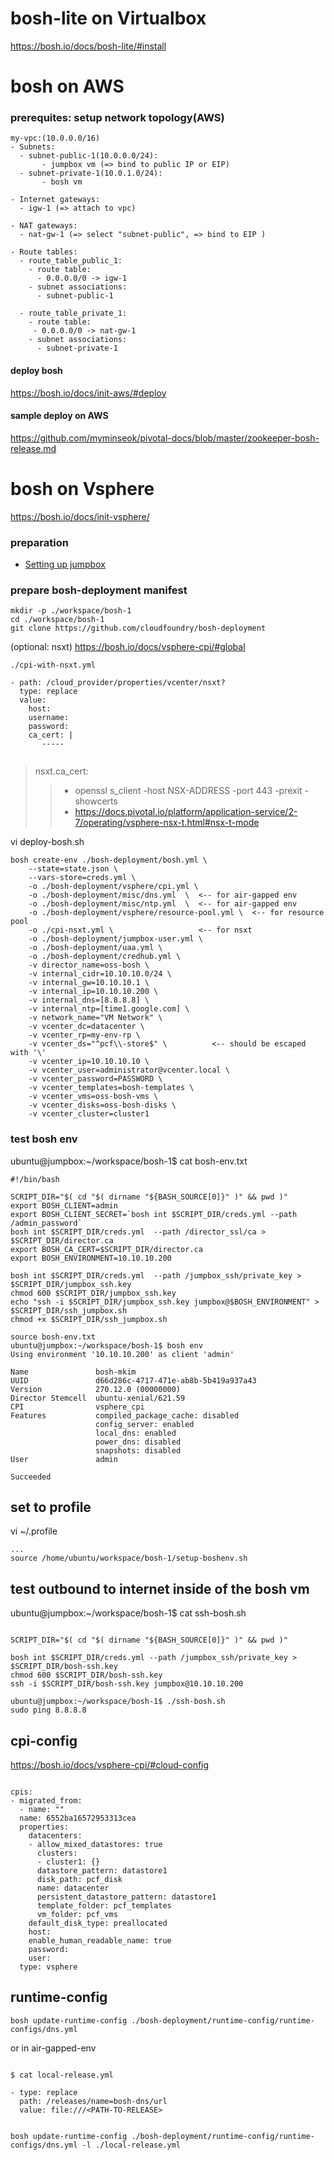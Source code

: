 
# bosh-lite on Virtualbox
https://bosh.io/docs/bosh-lite/#install


# bosh on AWS
### prerequites: setup network topology(AWS)
```
my-vpc:(10.0.0.0/16)
- Subnets:
  - subnet-public-1(10.0.0.0/24):
       - jumpbox vm (=> bind to public IP or EIP)
  - subnet-private-1(10.0.1.0/24):
       - bosh vm
   
- Internet gateways: 
  - igw-1 (=> attach to vpc)
    
- NAT gateways:
  - nat-gw-1 (=> select "subnet-public", => bind to EIP )

- Route tables:     
  - route_table_public_1:
    - route table:
      - 0.0.0.0/0 -> igw-1
    - subnet associations:
      - subnet-public-1
      
  - route_table_private_1:
    - route table:
     - 0.0.0.0/0 -> nat-gw-1
    - subnet associations:
      - subnet-private-1

```
#### deploy bosh 
https://bosh.io/docs/init-aws/#deploy

#### sample deploy on AWS
https://github.com/myminseok/pivotal-docs/blob/master/zookeeper-bosh-release.md

# bosh on Vsphere

https://bosh.io/docs/init-vsphere/

### preparation
- [Setting up jumpbox](setup-bbl-sandbox.md)

### prepare bosh-deployment manifest
```
mkdir -p ./workspace/bosh-1
cd ./workspace/bosh-1
git clone https://github.com/cloudfoundry/bosh-deployment
```
(optional: nsxt) https://bosh.io/docs/vsphere-cpi/#global
```
./cpi-with-nsxt.yml

- path: /cloud_provider/properties/vcenter/nsxt?
  type: replace
  value:
    host:
    username:
    password:
    ca_cert: |                                     
       ----- 
         
```
> nsxt.ca_cert:  
>> - openssl s_client -host NSX-ADDRESS -port 443 -prexit -showcerts
>> - https://docs.pivotal.io/platform/application-service/2-7/operating/vsphere-nsx-t.html#nsx-t-mode


vi deploy-bosh.sh
```
bosh create-env ./bosh-deployment/bosh.yml \
    --state=state.json \
    --vars-store=creds.yml \
    -o ./bosh-deployment/vsphere/cpi.yml \
    -o ./bosh-deployment/misc/dns.yml  \  <-- for air-gapped env
    -o ./bosh-deployment/misc/ntp.yml  \  <-- for air-gapped env
    -o ./bosh-deployment/vsphere/resource-pool.yml \  <-- for resource pool
    -o ./cpi-nsxt.yml \                   <-- for nsxt
    -o ./bosh-deployment/jumpbox-user.yml \
    -o ./bosh-deployment/uaa.yml \
    -o ./bosh-deployment/credhub.yml \
    -v director_name=oss-bosh \
    -v internal_cidr=10.10.10.0/24 \
    -v internal_gw=10.10.10.1 \
    -v internal_ip=10.10.10.200 \
    -v internal_dns=[8.8.8.8] \
    -v internal_ntp=[time1.google.com] \
    -v network_name="VM Network" \
    -v vcenter_dc=datacenter \
    -v vcenter_rp=my-env-rp \
    -v vcenter_ds="^pcf\\-store$" \          <-- should be escaped with '\'
    -v vcenter_ip=10.10.10.10 \
    -v vcenter_user=administrator@vcenter.local \
    -v vcenter_password=PASSWORD \
    -v vcenter_templates=bosh-templates \
    -v vcenter_vms=oss-bosh-vms \
    -v vcenter_disks=oss-bosh-disks \
    -v vcenter_cluster=cluster1
```

### test bosh env
ubuntu@jumpbox:~/workspace/bosh-1$ cat bosh-env.txt
```
#!/bin/bash

SCRIPT_DIR="$( cd "$( dirname "${BASH_SOURCE[0]}" )" && pwd )"
export BOSH_CLIENT=admin
export BOSH_CLIENT_SECRET=`bosh int $SCRIPT_DIR/creds.yml --path /admin_password`
bosh int $SCRIPT_DIR/creds.yml  --path /director_ssl/ca > $SCRIPT_DIR/director.ca
export BOSH_CA_CERT=$SCRIPT_DIR/director.ca
export BOSH_ENVIRONMENT=10.10.10.200

bosh int $SCRIPT_DIR/creds.yml  --path /jumpbox_ssh/private_key > $SCRIPT_DIR/jumpbox_ssh.key
chmod 600 $SCRIPT_DIR/jumpbox_ssh.key
echo "ssh -i $SCRIPT_DIR/jumpbox_ssh.key jumpbox@$BOSH_ENVIRONMENT" > $SCRIPT_DIR/ssh_jumpbox.sh
chmod +x $SCRIPT_DIR/ssh_jumpbox.sh

```

```
source bosh-env.txt
ubuntu@jumpbox:~/workspace/bosh-1$ bosh env
Using environment '10.10.10.200' as client 'admin'

Name               bosh-mkim
UUID               d66d286c-4717-471e-ab8b-5b419a937a43
Version            270.12.0 (00000000)
Director Stemcell  ubuntu-xenial/621.59
CPI                vsphere_cpi
Features           compiled_package_cache: disabled
                   config_server: enabled
                   local_dns: enabled
                   power_dns: disabled
                   snapshots: disabled
User               admin

Succeeded
```


## set to profile
vi ~/.profile
```
...
source /home/ubuntu/workspace/bosh-1/setup-boshenv.sh
```


## test outbound to internet inside of the bosh vm
ubuntu@jumpbox:~/workspace/bosh-1$ cat ssh-bosh.sh
```

SCRIPT_DIR="$( cd "$( dirname "${BASH_SOURCE[0]}" )" && pwd )"

bosh int $SCRIPT_DIR/creds.yml --path /jumpbox_ssh/private_key > $SCRIPT_DIR/bosh-ssh.key
chmod 600 $SCRIPT_DIR/bosh-ssh.key
ssh -i $SCRIPT_DIR/bosh-ssh.key jumpbox@10.10.10.200
```

```
ubuntu@jumpbox:~/workspace/bosh-1$ ./ssh-bosh.sh
sudo ping 8.8.8.8
```


## cpi-config
https://bosh.io/docs/vsphere-cpi/#cloud-config
```

cpis:
- migrated_from:
  - name: ""
  name: 6552ba16572953313cea
  properties:
    datacenters:
    - allow_mixed_datastores: true
      clusters:
      - cluster1: {}
      datastore_pattern: datastore1  
      disk_path: pcf_disk
      name: datacenter
      persistent_datastore_pattern: datastore1
      template_folder: pcf_templates
      vm_folder: pcf_vms
    default_disk_type: preallocated
    host:  
    enable_human_readable_name: true
    password:  
    user: 
  type: vsphere

```
## runtime-config

```
bosh update-runtime-config ./bosh-deployment/runtime-config/runtime-configs/dns.yml
```
or in air-gapped-env
```

$ cat local-release.yml

- type: replace
  path: /releases/name=bosh-dns/url
  value: file:///<PATH-TO-RELEASE>

  
bosh update-runtime-config ./bosh-deployment/runtime-config/runtime-configs/dns.yml -l ./local-release.yml

```




